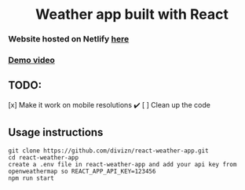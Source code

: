 <h1 align=center>Weather app built with React</h1>

### Website hosted on Netlify [here](https://chipper-nougat-f6362a.netlify.app)

### [Demo video](https://www.youtube.com/watch?v=uhyKa8NDIow)

<h2>TODO:</h2>

[x] Make it work on mobile resolutions ✔️
[ ] Clean up the code

<h2> Usage instructions</h2>

    git clone https://github.com/divizn/react-weather-app.git
    cd react-weather-app
    create a .env file in react-weather-app and add your api key from openweathermap so REACT_APP_API_KEY=123456
    npm run start
